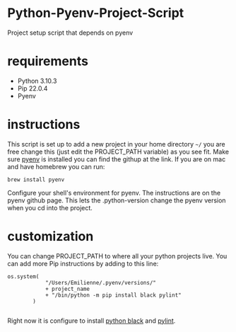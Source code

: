 # Python-Pyenv-Project-Script
Project setup script that depends on pyenv

# requirements
- Python 3.10.3
- Pip 22.0.4
- Pyenv


# instructions
This script is set up to add a new project in your home directory `~/` you are free change this (just edit the PROJECT_PATH variable) as you see fit. 
Make sure [pyenv](https://github.com/pyenv/pyenv) is installed you can find the githup at the link. If you are on mac and have homebrew you can run:
```
brew install pyenv
```
Configure your shell's environment for pyenv. The instructions are on the pyenv github page. 
This lets the .python-version change the pyenv version when you cd into the project.


# customization
You can change PROJECT_PATH to where all your python projects live.
You can add more Pip instructions by adding to this line:

```
os.system(
            "/Users/Emilienne/.pyenv/versions/"
            + project_name
            + "/bin/python -m pip install black pylint"
        )
        
```
Right now it is configure to install [python black]([https://github.com/psf/black) and [pylint](https://github.com/PyCQA/pylint).

